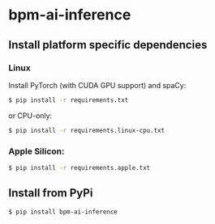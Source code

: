 # bpm-ai-inference

## Install platform specific dependencies
### Linux
Install PyTorch (with CUDA GPU support) and spaCy:
```bash
$ pip install -r requirements.txt
```
or CPU-only:
```bash
$ pip install -r requirements.linux-cpu.txt
```

### Apple Silicon:
```bash
$ pip install -r requirements.apple.txt
```

## Install from PyPi
```bash
$ pip install bpm-ai-inference
```